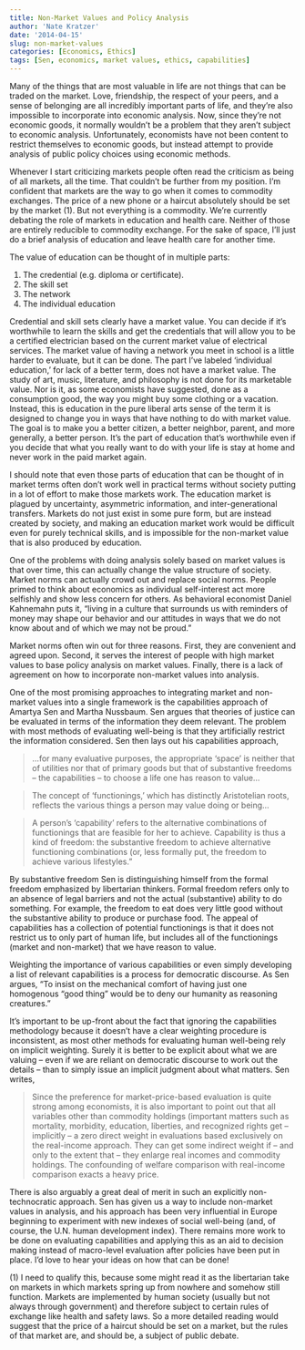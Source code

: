 ```yaml
---
title: Non-Market Values and Policy Analysis
author: 'Nate Kratzer'
date: '2014-04-15'
slug: non-market-values
categories: [Economics, Ethics]
tags: [Sen, economics, market values, ethics, capabilities]
---
```


Many of the things that are most valuable in life are not things that can be traded on the market. Love, friendship, the respect of your peers, and a sense of belonging are all incredibly important parts of life, and they’re also impossible to incorporate into economic analysis. Now, since they’re not economic goods, it normally wouldn’t be a problem that they aren’t subject to economic analysis. Unfortunately, economists have not been content to restrict themselves to economic goods, but instead attempt to provide analysis of public policy choices using economic methods.

Whenever I start criticizing markets people often read the criticism as being of all markets, all the time. That couldn’t be further from my position. I’m confident that markets are the way to go when it comes to commodity exchanges. The price of a new phone or a haircut absolutely should be set by the market (1). But not everything is a commodity. We’re currently debating the role of markets in education and health care. Neither of those are entirely reducible to commodity exchange.  For the sake of space, I’ll just do a brief analysis of education and leave health care for another time.

The value of education can be thought of in multiple parts:

1. The credential (e.g. diploma or certificate).
2. The skill set
3. The network
4. The individual education

Credential and skill sets clearly have a market value. You can decide if it’s worthwhile to learn the skills and get the credentials that will allow you to be a certified electrician based on the current market value of electrical services. The market value of having a network you meet in school  is a little harder to evaluate, but it can be done.  The part I’ve labeled ‘individual education,’ for lack of a better term, does not have a market value. The study of art, music, literature, and philosophy is not done for its marketable value. Nor is it, as some economists have suggested, done as a consumption good, the way you might buy some clothing or a vacation. Instead, this is education in the pure liberal arts sense of the term it is designed to change you in ways that have nothing to do with market value. The goal is to make you a better citizen, a better neighbor, parent, and more generally, a better person. It’s the part of education that’s worthwhile even if you decide that what you really want to do with your life is stay at home and never work in the paid market again.

I should note that even those parts of education that can be thought of in market terms often don’t work well in practical terms without society putting in a lot of effort to make those markets work. The education market is plagued by uncertainty, asymmetric information, and inter-generational transfers. Markets do not just exist in some pure form, but are instead created by society, and making an education market work would be difficult even for purely technical skills, and is impossible for the non-market value that is also produced by education.

One of the problems with doing analysis solely based on market values is that over time, this can actually change the value structure of society. Market norms can actually crowd out and replace social norms. People primed to think about economics as individual self-interest act more selfishly and show less concern for others. As behavioral economist Daniel Kahnemahn puts it, “living in a culture that surrounds us with reminders of money may shape our behavior and our attitudes in ways that we do not know about and of which we may not be proud.”

Market norms often win out for three reasons. First, they are convenient and agreed upon. Second, it serves the interest of people with high market values to base policy analysis on market values. Finally, there is a lack of agreement on how to incorporate non-market values into analysis.

One of the most promising approaches to integrating market and non-market values into a single framework is the capabilities approach of Amartya Sen and Martha Nussbaum. Sen argues that theories of justice can be evaluated in terms of the information they deem relevant. The problem with most methods of evaluating well-being is that they artificially restrict the information considered. Sen then lays out his capabilities approach,

>…for many evaluative purposes, the appropriate ‘space’ is neither that of utilities nor that of primary goods but that of substantive freedoms – the capabilities – to choose a life one has reason to value…

>The concept of ‘functionings,’ which has distinctly Aristotelian roots, reflects the various things a person may value doing or being…

>A person’s ‘capability’ refers to the alternative combinations of functionings that are feasible for her to achieve. Capability is thus a kind of freedom: the substantive freedom to achieve alternative functioning combinations (or, less formally put, the freedom to achieve various lifestyles.”

By substantive freedom Sen is distinguishing himself from the formal freedom emphasized by libertarian thinkers. Formal freedom refers only to an absence of legal barriers and not the actual (substantive) ability to do something. For example, the freedom to eat does very little good without the substantive ability to produce or purchase food. The appeal of capabilities has a collection of potential functionings is that it does not restrict us to only part of human life, but includes all of the functionings (market and non-market) that we have reason to value.

Weighting the importance of various capabilities or even simply developing a list of relevant capabilities is a process for democratic discourse. As Sen argues, “To insist on the mechanical comfort of having just one homogenous “good thing” would be to deny our humanity as reasoning creatures.”

It’s important to be up-front about the fact that ignoring the capabilities methodology because it doesn’t have a clear weighting procedure is inconsistent, as most other methods for evaluating human well-being rely on implicit weighting. Surely it is better to be explicit about what we are valuing – even if we are reliant on democratic discourse to work out the details – than to simply issue an implicit judgment about what matters. Sen writes,

>Since the preference for market-price-based evaluation is quite strong among economists, it is also important to point out that all variables other than commodity holdings (important matters such as mortality, morbidity, education, liberties, and recognized rights get – implicitly – a zero direct weight in evaluations based exclusively on the real-income approach. They can get some indirect weight if – and only to the extent that – they enlarge real incomes and commodity holdings. The confounding of welfare comparison with real-income comparison exacts a heavy price.

There is also arguably a great deal of merit in such an explicitly non-technocratic approach. Sen has given us a way to include non-market values in analysis, and his approach has been very influential in Europe beginning to experiment with new indexes of social well-being (and, of course, the U.N. human development index). There remains more work to be done on evaluating capabilities and applying this as an aid to decision making instead of macro-level evaluation after policies have been put in place. I’d love to hear your ideas on how that can be done!

(1) I need to qualify this, because some might read it as the libertarian take on markets in which markets spring up from nowhere and somehow still function. Markets are implemented by human society (usually but not always through government) and therefore subject to certain rules of exchange like health and safety laws. So a more detailed reading would suggest that the price of a haircut should be set on a market, but the rules of that market are, and should be, a subject of public debate.
